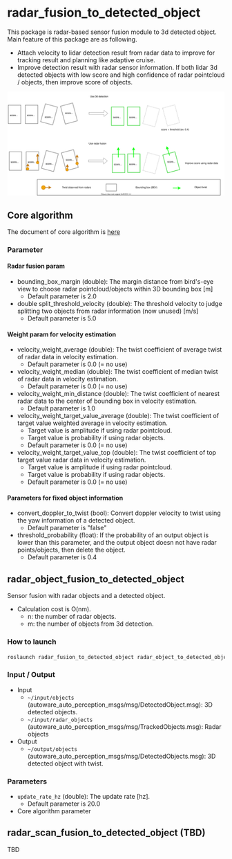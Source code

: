 # radar_fusion_to_detected_object

This package is radar-based sensor fusion module to 3d detected object.
Main feature of this package are as following.

- Attach velocity to lidar detection result from radar data to improve for tracking result and planning like adaptive cruise.
- Improve detection result with radar sensor information. If both lidar 3d detected objects with low score and high confidence of radar pointcloud / objects, then improve score of objects.

![process_low_confidence](docs/radar_fusion_to_detected_object_6.drawio.svg)

## Core algorithm

The document of core algorithm is [here](docs/algorithm.md)

### Parameter

#### Radar fusion param

- bounding_box_margin (double): The margin distance from bird's-eye view to choose radar pointcloud/objects within 3D bounding box [m]
  - Default parameter is 2.0
- double split_threshold_velocity (double): The threshold velocity to judge splitting two objects from radar information (now unused) [m/s]
  - Default parameter is 5.0

#### Weight param for velocity estimation

- velocity_weight_average (double): The twist coefficient of average twist of radar data in velocity estimation.
  - Default parameter is 0.0 (= no use)
- velocity_weight_median (double): The twist coefficient of median twist of radar data in velocity estimation.
  - Default parameter is 0.0 (= no use)
- velocity_weight_min_distance (double): The twist coefficient of nearest radar data to the center of bounding box in velocity estimation.
  - Default parameter is 1.0
- velocity_weight_target_value_average (double): The twist coefficient of target value weighted average in velocity estimation.
  - Target value is amplitude if using radar pointcloud.
  - Target value is probability if using radar objects.
  - Default parameter is 0.0 (= no use)
- velocity_weight_target_value_top (double): The twist coefficient of top target value radar data in velocity estimation.
  - Target value is amplitude if using radar pointcloud.
  - Target value is probability if using radar objects.
  - Default parameter is 0.0 (= no use)

#### Parameters for fixed object information

- convert_doppler_to_twist (bool): Convert doppler velocity to twist using the yaw information of a detected object.
  - Default parameter is "false"
- threshold_probability (float): If the probability of an output object is lower than this parameter, and the output object doesn not have radar points/objects, then delete the object.
  - Default parameter is 0.4

## radar_object_fusion_to_detected_object

Sensor fusion with radar objects and a detected object.

- Calculation cost is O(nm).
  - n: the number of radar objects.
  - m: the number of objects from 3d detection.

### How to launch

```sh
roslaunch radar_fusion_to_detected_object radar_object_to_detected_object.launch
```

### Input / Output

- Input
  - `~/input/objects` (autoware_auto_perception_msgs/msg/DetectedObject.msg): 3D detected objects.
  - `~/input/radar_objects` (autoware_auto_perception_msgs/msg/TrackedObjects.msg): Radar objects
- Output
  - `~/output/objects` (autoware_auto_perception_msgs/msg/DetectedObjects.msg): 3D detected object with twist.

### Parameters

- `update_rate_hz` (double): The update rate [hz].
  - Default parameter is 20.0
- Core algorithm parameter

## radar_scan_fusion_to_detected_object (TBD)

TBD
